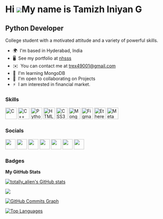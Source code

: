Hi ![](https://user-images.githubusercontent.com/18350557/176309783-0785949b-9127-417c-8b55-ab5a4333674e.gif)My name is Tamizh Iniyan G
=======================================================================================================================================

Python Developer
-----------------

College student with a motivated attitude and a variety of powerful skills.

* 🌍  I'm based in Hyderabad, India
* 🖥️  See my portfolio at [nhsss](http://www.google.co.in/search?q=sketch+software&btnK=Google+Search&source=hp&ei=_OXTY7vmCMH9-QbFiKewAw&iflsig=AK50M_UAAAAAY9P0DIqQKYDy9DqKGn8eKDbPXSnNdZR0&oq=proteus&gs_lcp=Cgdnd3Mtd2l6EAEYAjIKCAAQsQMQgwEQQzIHCAAQsQMQQzIHCAAQsQMQQzIKCAAQsQMQgwEQQzIHCAAQsQMQQzIECAAQQzIECAAQQzIECAAQQzIFCAAQgAQyBAgAEEM6CggAEOoCELQCEEM6EAguEMcBENEDEOoCELQCEEM6FAgAEOoCELQCEIoDELcDENQDEOUCOgsIABCABBCxAxCDAToLCC4QgwEQsQMQgAQ6DQguELEDEIMBENQCEEM6EAguELEDEIMBEMcBENEDEEM6CAgAELEDEIMBOggILhCABBCxAzoICAAQgAQQsQM6BwguELEDEENQvAlYvDlgnU9oAnAAeACAAasBiAGYB5IBAzUuM5gBAKABAbABCg&sclient=gws-wiz)
* ✉️  You can contact me at [trex49001@gmail.com](mailto:trex49001@gmail.com)
* 🧠  I'm learning MongoDB
* 🤝  I'm open to collaborating on Projects
* ⚡  I am interested in financial market.

### Skills


<p align="left">
<a href="https://docs.microsoft.com/en-us/cpp/?view=msvc-170" target="_blank" rel="noreferrer"><img src="https://raw.githubusercontent.com/danielcranney/readme-generator/main/public/icons/skills/c-colored.svg" width="36" height="36" alt="C" /></a>
<a href="https://docs.microsoft.com/en-us/cpp/?view=msvc-170" target="_blank" rel="noreferrer"><img src="https://raw.githubusercontent.com/danielcranney/readme-generator/main/public/icons/skills/cplusplus-colored.svg" width="36" height="36" alt="C++" /></a>
<a href="https://www.python.org/" target="_blank" rel="noreferrer"><img src="https://raw.githubusercontent.com/danielcranney/readme-generator/main/public/icons/skills/python-colored.svg" width="36" height="36" alt="Python" /></a>
<a href="https://developer.mozilla.org/en-US/docs/Glossary/HTML5" target="_blank" rel="noreferrer"><img src="https://raw.githubusercontent.com/danielcranney/readme-generator/main/public/icons/skills/html5-colored.svg" width="36" height="36" alt="HTML5" /></a>
<a href="https://www.w3.org/TR/CSS/#css" target="_blank" rel="noreferrer"><img src="https://raw.githubusercontent.com/danielcranney/readme-generator/main/public/icons/skills/css3-colored.svg" width="36" height="36" alt="CSS3" /></a>
<a href="https://www.mongodb.com/" target="_blank" rel="noreferrer"><img src="https://raw.githubusercontent.com/danielcranney/readme-generator/main/public/icons/skills/mongodb-colored.svg" width="36" height="36" alt="MongoDB" /></a>
<a href="https://www.figma.com/" target="_blank" rel="noreferrer"><img src="https://raw.githubusercontent.com/danielcranney/readme-generator/main/public/icons/skills/figma-colored.svg" width="36" height="36" alt="Figma" /></a>
<a href="https://ethereum.org/en/" target="_blank" rel="noreferrer"><img src="https://raw.githubusercontent.com/danielcranney/readme-generator/main/public/icons/skills/ethereum-colored.svg" width="36" height="36" alt="Ethereum" /></a>
<a href="https://metamask.io/" target="_blank" rel="noreferrer"><img src="https://raw.githubusercontent.com/danielcranney/readme-generator/main/public/icons/skills/metamask-colored.svg" width="36" height="36" alt="MetaMask" /></a>
</p>


### Socials

<p align="left"> <a href="https://www.dev.to//totally_alien" target="_blank" rel="noreferrer"><img src="https://raw.githubusercontent.com/danielcranney/readme-generator/main/public/icons/socials/devdotto.svg" width="32" height="32" /></a> <a href="https://www.github.com/trexdenim" target="_blank" rel="noreferrer"><img src="https://raw.githubusercontent.com/danielcranney/readme-generator/main/public/icons/socials/github.svg" width="32" height="32" /></a> <a href="http://www.instagram.com/iniyan2003" target="_blank" rel="noreferrer"><img src="https://raw.githubusercontent.com/danielcranney/readme-generator/main/public/icons/socials/instagram.svg" width="32" height="32" /></a> <a href="https://www.linkedin.com/in/tamizh-iniyan-g-8779051a5" target="_blank" rel="noreferrer"><img src="https://raw.githubusercontent.com/danielcranney/readme-generator/main/public/icons/socials/linkedin.svg" width="32" height="32" /></a> <a href="http://www.medium.com/@trex49001" target="_blank" rel="noreferrer"><img src="https://raw.githubusercontent.com/danielcranney/readme-generator/main/public/icons/socials/medium.svg" width="32" height="32" /></a> <a href="https://www.stackoverflow.com/users/16597711/tamizh-iniyan?tab=profile" target="_blank" rel="noreferrer"><img src="https://raw.githubusercontent.com/danielcranney/readme-generator/main/public/icons/socials/stackoverflow.svg" width="32" height="32" /></a> <a href="https://www.twitter.com/tamizhiniyang1" target="_blank" rel="noreferrer"><img src="https://raw.githubusercontent.com/danielcranney/readme-generator/main/public/icons/socials/twitter.svg" width="32" height="32" /></a></p>

### Badges

<b>My GitHub Stats</b>

<a href="http://www.github.com/totallyalien"><img src="https://github-readme-stats.vercel.app/api?username=totally_alien&show_icons=true&hide=&count_private=true&title_color=0891b2&text_color=ffffff&icon_color=0891b2&bg_color=1c1917&hide_border=true&show_icons=true" alt="totally_alien's GitHub stats" /></a>

<a href="http://www.github.com/totallyalien"><img src="https://github-readme-streak-stats.herokuapp.com/?user=totally_alien&stroke=ffffff&background=1c1917&ring=0891b2&fire=0891b2&currStreakNum=ffffff&currStreakLabel=0891b2&sideNums=ffffff&sideLabels=ffffff&dates=ffffff&hide_border=true" /></a>

<a href="http://www.github.com/totally_alien"><img src="https://github-readme-activity-graph.cyclic.app/graph?username=totally_alien&bg_color=1c1917&color=ffffff&line=0891b2&point=ffffff&area_color=1c1917&area=true&hide_border=true&custom_title=GitHub%20Commits%20Graph" alt="GitHub Commits Graph" /></a>

<a href="https://github.com/totallyalien" align="left"><img src="https://github-readme-stats.vercel.app/api/top-langs/?username=totally_alien&langs_count=10&title_color=0891b2&text_color=ffffff&icon_color=0891b2&bg_color=1c1917&hide_border=true&locale=en&custom_title=Top%20%Languages" alt="Top Languages" /></a>
